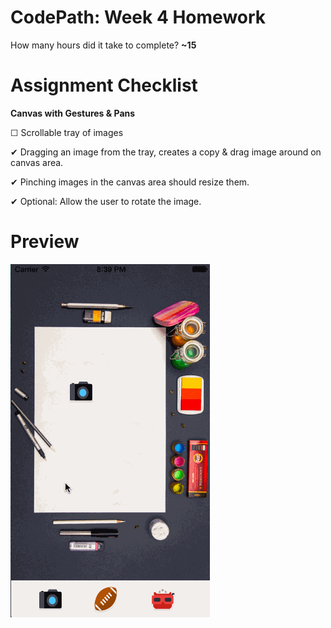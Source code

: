 CodePath: Week 4 Homework
============================

How many hours did it take to complete? <strong> ~15 </strong>

Assignment Checklist
========

<strong>Canvas with Gestures & Pans</strong>

&#9744; Scrollable tray of images

&#10004; Dragging an image from the tray, creates a  copy & drag image around on canvas area.

&#10004; Pinching images in the canvas area should resize them.

&#10004; Optional: Allow the user to rotate the image.


Preview
========

<a href="https://github.com/luhman/CodePath/blob/master/Week%204%20-%20Canvas/hw4%20canvas.gif" target="_blank"><img src="https://raw.githubusercontent.com/luhman/CodePath/master/Week%204%20-%20Canvas/hw4%20canvas.gif" style="max-width:100%;" /></a>